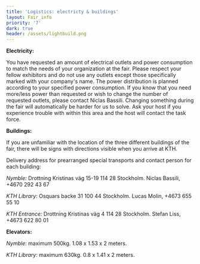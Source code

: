 ```yaml
---
title: 'Logistics: electricty & buildings'
layout: Fair_info
priority: '7'
dark: true
header: /assets/lightbuild.png
---
```

**Electricity:**

You have requested an amount of electrical outlets and power consumption to match the needs of your organization at the fair. Please respect your fellow exhibitors and do not use any outlets except those specifically marked with your company's name. The power distribution is planned according to your specified power consumption. If you know that you need more/less power than requested or wish to change the number of requested outlets, please contact Niclas Bassili. Changing something during the fair will automatically be harder for us to solve. Ask your host if you experience trouble with within this area and the host will contact the task force. 

**Buildings:**

If you are unfamiliar with the location of the three different buildings of the fair, there will be signs with directions visible when you arrive at KTH. 

Delivery address for prearranged special transports and contact person for each building:

*Nymble:* Drottning Kristinas väg 15-19 114 28 Stockholm. Niclas Bassili, +4670 292 43 67

*KTH Library:* Osquars backe 31 100 44 Stockholm. Lucas Molin, +4673 655 55 10

*KTH Entrance:* Drottning Kristinas väg 4 114 28 Stockholm. Stefan Liss, +4673 622 80 01

**Elevators:** 

*Nymble:* maximum 500kg. 1.08 x 1.53 x 2 meters.

*KTH Library:* maximum 630kg. 0.8 x 1.41 x 2 meters.

